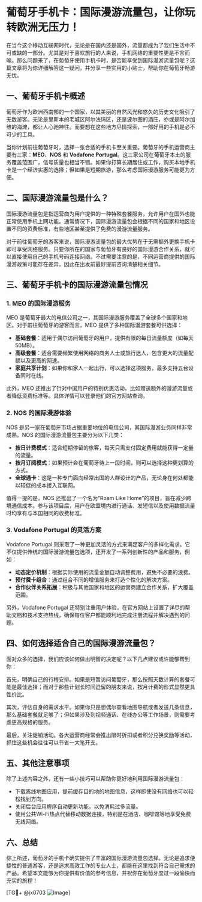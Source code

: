 # 葡萄牙手机卡：国际漫游流量包，让你玩转欧洲无压力！

在当今这个移动互联网时代，无论是在国内还是国外，流量都成为了我们生活中不可或缺的一部分。尤其是对于喜欢旅行的人来说，手机网络的重要性更是不言而喻。那么问题来了，在葡萄牙使用手机卡时，是否能享受到国际漫游流量包呢？这篇文章将为你详细解答这一疑问，并分享一些实用的小贴士，帮助你在葡萄牙畅游无忧。

## 一、葡萄牙手机卡概述

葡萄牙作为欧洲西南部的一个国家，以其美丽的自然风光和悠久的历史文化吸引了无数游客。无论是里斯本的老城区阿尔法玛区，还是波尔图的酒庄，亦或是阿尔加维的海滩，都让人心驰神往。而要想在这些地方尽情探索，一部好用的手机是必不可少的工具。

当你计划前往葡萄牙时，选择一张合适的手机卡至关重要。葡萄牙的手机运营商主要有三家：**MEO**、**NOS** 和 **Vodafone Portugal**。这三家公司在葡萄牙本土的服务覆盖范围广，信号质量也相当不错。如果你打算长期居住或工作，购买本地手机卡是一个经济实惠的选择；但如果是短期旅游，那么考虑国际漫游服务可能更为方便。

## 二、国际漫游流量包是什么？

国际漫游流量包是指运营商为用户提供的一种特殊套餐服务，允许用户在国外也能正常使用手机上网功能。通常情况下，国际漫游流量包会根据不同的国家和地区设置不同的资费标准，有些地区甚至提供了免费的漫游流量服务。

对于前往葡萄牙的游客来说，国际漫游流量包的最大优势在于无需额外更换手机卡即可享受网络服务。只要你所在的国家与葡萄牙有良好的国际漫游合作关系，就可以直接使用自己的手机号码连接网络。不过需要注意的是，不同运营商提供的国际漫游政策可能存在差异，因此在出发前最好提前咨询清楚相关细节。

## 三、葡萄牙手机卡的国际漫游流量包情况

### 1. MEO 的国际漫游服务
MEO 是葡萄牙最大的电信公司之一，其国际漫游服务覆盖了全球多个国家和地区。对于前往葡萄牙的游客而言，MEO 提供了多种国际漫游套餐可供选择：

- **基础套餐**：适用于偶尔访问葡萄牙的用户，提供有限的每日流量额度（如每天50MB）。
- **高级套餐**：适合需要频繁使用网络的商务人士或旅行达人，包含更大的流量配额以及更高的网速。
- **家庭共享计划**：如果你和家人一起出行，可以选择这项服务，最多支持五台设备同时在线。

此外，MEO 还推出了针对中国用户的特别优惠活动，比如赠送额外的漫游流量或者降低资费标准等。具体详情可以登录他们的官方网站查询。

### 2. NOS 的国际漫游体验
NOS 是另一家在葡萄牙市场占据重要地位的电信公司，其国际漫游业务同样非常成熟。NOS 的国际漫游流量包主要分为以下几类：

- **按日计费模式**：适合短期停留的旅客，每天只需支付固定费用就能获得一定量的流量。
- **按月订阅模式**：如果预计会在葡萄牙待上一段时间，则可以选择这种更划算的方式。
- **全球通卡**：这是一种专门面向经常出国的人群设计的产品，无论身在何处都能以较低的成本接入互联网。

值得一提的是，NOS 还推出了一个名为“Roam Like Home”的项目，旨在减少跨境通信成本。参与该项目后，用户在欧盟境内进行通话、发短信以及使用数据流量时均享有与本国相同的收费标准。

### 3. Vodafone Portugal 的灵活方案
Vodafone Portugal 则采取了一种更加灵活的方式来满足客户的多样化需求。它不仅提供传统的国际漫游流量包选项，还开发了一系列创新性的产品和服务，例如：

- **动态定价机制**：根据实际使用的流量金额自动调整费用，避免不必要的浪费。
- **预付费卡组合**：通过组合不同的增值服务来打造个性化的解决方案。
- **合作伙伴关系拓展**：积极与其他国家和地区的运营商建立合作关系，扩大覆盖范围。

另外，Vodafone Portugal 还特别注重用户体验，在官方网站上设置了详尽的帮助文档和技术支持热线，确保每位客户都能顺利地完成注册流程并解决遇到的问题。

## 四、如何选择适合自己的国际漫游流量包？

面对众多的选择，我们应该如何做出明智的决定呢？以下几点建议或许能够帮到你：

首先，明确自己的行程安排。如果是短暂访问葡萄牙，那么按照天数计算的套餐可能是最佳选择；而对于那些计划长时间逗留的朋友来说，按月计费的形式显然更具性价比。

其次，评估自身的需求水平。如果你只是想偶尔查看地图导航或者发送几条信息，那么基础套餐就足够了；但如果涉及到视频通话、在线办公等工作场景，则需要考虑更高规格的服务。

最后，关注促销活动。各大运营商经常会推出限时折扣或者积分兑换奖励等活动，抓住这些机会往往可以节省一大笔开支。

## 五、其他注意事项

除了上述内容之外，还有一些小技巧可以帮助你更好地利用国际漫游流量包：

- 下载离线地图应用，提前缓存目的地的地图信息，这样即使没有网络也可以轻松找到方向。
- 关闭后台应用程序自动更新功能，以免消耗过多流量。
- 使用公共Wi-Fi热点代替移动数据连接，特别是在酒店、咖啡馆等地享受免费无线网络。

## 六、总结

综上所述，葡萄牙的手机卡确实提供了丰富的国际漫游流量包选择。无论是追求便捷性的普通游客，还是追求高效工作的专业人士，都能在这里找到符合自己需求的产品。希望本文能够为你提供有价值的参考信息，并祝你在葡萄牙度过一段愉快而充实的旅程！

[TG💪+ @jx0703 ![Image](https://github.com/user-attachments/assets/dbca1d08-cadb-493c-b0ec-ad6f7a83f270)]